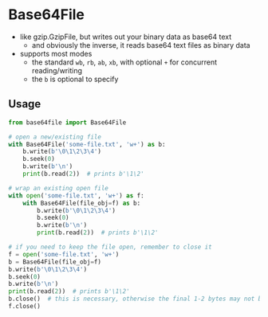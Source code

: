 # Base64File

* like gzip.GzipFile, but writes out your binary data as base64 text
  * and obviously the inverse, it reads base64 text files as binary data
* supports most modes
    * the standard `wb`, `rb`, `ab`, `xb`, with optional `+` for concurrent reading/writing
    * the `b` is optional to specify

## Usage

```python
from base64file import Base64File

# open a new/existing file
with Base64File('some-file.txt', 'w+') as b:
    b.write(b'\0\1\2\3\4')
    b.seek(0)
    b.write(b'\n')
    print(b.read(2))  # prints b'\1\2'

# wrap an existing open file
with open('some-file.txt', 'w+') as f:
    with Base64File(file_obj=f) as b:
        b.write(b'\0\1\2\3\4')
        b.seek(0)
        b.write(b'\n')
        print(b.read(2))  # prints b'\1\2'

# if you need to keep the file open, remember to close it
f = open('some-file.txt', 'w+')
b = Base64File(file_obj=f)
b.write(b'\0\1\2\3\4')
b.seek(0)
b.write(b'\n')
print(b.read(2))  # prints b'\1\2'
b.close()  # this is necessary, otherwise the final 1-2 bytes may not be written
f.close()
```
